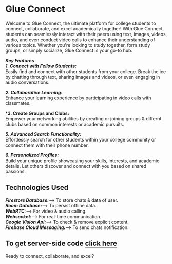 # Glue Connect
Welcome to Glue Connect, the ultimate platform for college students to connect, collaborate, and excel academically together! With Glue Connect, students can seamlessly interact with their peers using text, images, videos, audio, and even conduct video calls to enhance their understanding of various topics. Whether you're looking to study together, form study groups, or simply socialize, Glue Connect is your go-to hub.  
  
***Key Features***  
***1. Connect with Fellow Students:***  
Easily find and connect with other students from your college. Break the ice by chatting through text, sharing images and videos, or even engaging in audio conversations.
  
***2. Collaborative Learning:***  
Enhance your learning experience by participating in video calls with classmates.
  
***3. Create Groups and Clubs:**  
Empower your networking abilities by creating or joining groups & differnt clubs based on common interests or academic pursuits.
  
***5. Advanced Search Functionality:***   
Effortlessly search for other students within your college community or connect them with their phone number.
  
***6. Personalized Profiles:***  
Build your unique profile showcasing your skills, interests, and academic details. Let others discover and connect with you based on shared passions.
  
## Technologies Used  
  
***Firestore Database:***--> To store chats & data of user.  
***Room Database:***--> To persist offline data.  
***WebRTC:***--> For video & audio calling.  
***Websocket:***--> For real-time communication.  
***Google Vision Api:***--> To check & remove explicit content.  
***Firebase Cloud Messaging:***--> To send chats notification.  

## To get server-side code [click here](https://github.com/HarshJAISWAL0011/Chat-websocket)



Ready to connect, collaborate, and excel?
